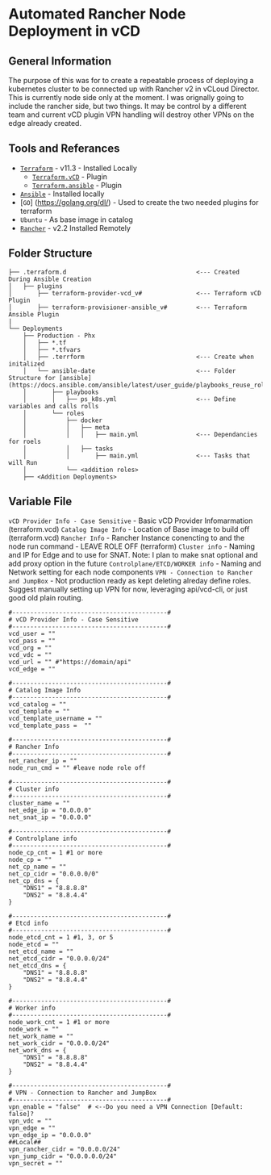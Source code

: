 # Automated Rancher Node Deployment in vCD

## General Information
The purpose of this was for to create a repeatable process of deploying a kubernetes cluster to be connected up with Rancher v2 in vCLoud Director. This is currently node side only at the moment. I was orignally going to include the rancher side, but two things. It may be control by a different team and current vCD plugin VPN handling will destroy other VPNs on the edge already created. 

## Tools and Referances
- [`Terraform`](https://www.terraform.io/downloads.html) - v11.3 - Installed Locally
  - [`Terraform.vCD`](https://github.com/terraform-providers/terraform-provider-vcd) - Plugin
  - [`Terraform.ansible`](https://github.com/radekg/terraform-provisioner-ansible) - Plugin
- [`Ansible`](https://docs.ansible.com/ansible/latest/installation_guide/intro_installation.html?extIdCarryOver=true&sc_cid=701f2000001OH7YAAW#latest-releases-via-apt-ubuntu) - Installed locally
- [`GO`] (https://golang.org/dl/) - Used to create the two needed plugins for terraform
- `Ubuntu` - As base image in catalog
- [`Rancher`](https://rancher.com/) - v2.2 Installed Remotely

## Folder Structure

```
├── .terraform.d                                    <--- Created During Ansible Creation
│   ├── plugins
│       ├── terraform-provider-vcd_v#               <--- Terraform vCD Plugin
│       ├── terraform-provisioner-ansible_v#        <--- Terraform Ansible Plugin
|
└── Deployments
    ├── Production - Phx
    │   ├── *.tf
    │   ├── *.tfvars
    │   ├── .terrform                               <--- Create when initalized
    │   └── ansible-date                            <--- Folder Structure for [ansible](https://docs.ansible.com/ansible/latest/user_guide/playbooks_reuse_roles.html)
    │       ├── playbooks
    │       │   ├── ps_k8s.yml                      <--- Define variables and calls rolls  
    │       └── roles
    │           ├── docker
    │           │   ├── meta
    │           │   │   ├── main.yml                <--- Dependancies for roels 
    │           │   ├── tasks
    │           │       ├── main.yml                <--- Tasks that will Run
    │           └── <addition roles>
    ├── <Addition Deployments>
```
## Variable File

`vCD Provider Info - Case Sensitive` - Basic vCD Provider Infomarmation (terraform.vcd)
`Catalog Image Info` - Location of Base image to build off  (terraform.vcd)
`Rancher Info` - Rancher Instance conencting to and the node run command - LEAVE ROLE OFF (terraform)
`Cluster info` - Naming and IP for Edge and to use for SNAT. Note: I plan to make snat optional and add proxy option in the future
`Controlplane/ETCD/WORKER info` - Naming and Network setting for each node components
`VPN - Connection to Rancher and JumpBox` - Not production ready as kept deleting alreday define roles. Suggest manually setting up VPN for now, leveraging api/vcd-cli, or just good old plain routing.

```
#-------------------------------------------#
# vCD Provider Info - Case Sensitive
#-------------------------------------------#
vcd_user = ""
vcd_pass = ""
vcd_org = ""
vcd_vdc = ""
vcd_url = "" #"https://domain/api"
vcd_edge = ""

#-------------------------------------------#
# Catalog Image Info
#-------------------------------------------#
vcd_catalog = ""
vcd_template = ""
vcd_template_username = ""
vcd_template_pass =  ""

#-------------------------------------------#
# Rancher Info
#-------------------------------------------#
net_rancher_ip = ""
node_run_cmd = "" #leave node role off

#-------------------------------------------#
# Cluster info
#-------------------------------------------#
cluster_name = ""
net_edge_ip = "0.0.0.0"
net_snat_ip = "0.0.0.0"

#-------------------------------------------#
# Controlplane info
#-------------------------------------------#
node_cp_cnt = 1 #1 or more
node_cp = ""
net_cp_name = ""
net_cp_cidr = "0.0.0.0/0"
net_cp_dns = {
    "DNS1" = "8.8.8.8"
    "DNS2" = "8.8.4.4"
}

#-------------------------------------------#
# Etcd info
#-------------------------------------------#
node_etcd_cnt = 1 #1, 3, or 5
node_etcd = ""
net_etcd_name = ""
net_etcd_cidr = "0.0.0.0/24"
net_etcd_dns = {
    "DNS1" = "8.8.8.8"
    "DNS2" = "8.8.4.4"
}

#-------------------------------------------#
# Worker info
#-------------------------------------------#
node_work_cnt = 1 #1 or more
node_work = ""
net_work_name = ""
net_work_cidr = "0.0.0.0/24"
net_work_dns = {
    "DNS1" = "8.8.8.8"
    "DNS2" = "8.8.4.4"
}

#-------------------------------------------#
# VPN - Connection to Rancher and JumpBox
#-------------------------------------------#
vpn_enable = "false"  # <--Do you need a VPN Connection [Default: false]?
vpn_vdc = ""
vpn_edge = ""
vpn_edge_ip = "0.0.0.0"
##Local##
vpn_rancher_cidr = "0.0.0.0/24"
vpn_jump_cidr = "0.0.0.0.0/24"
vpn_secret = ""
```
